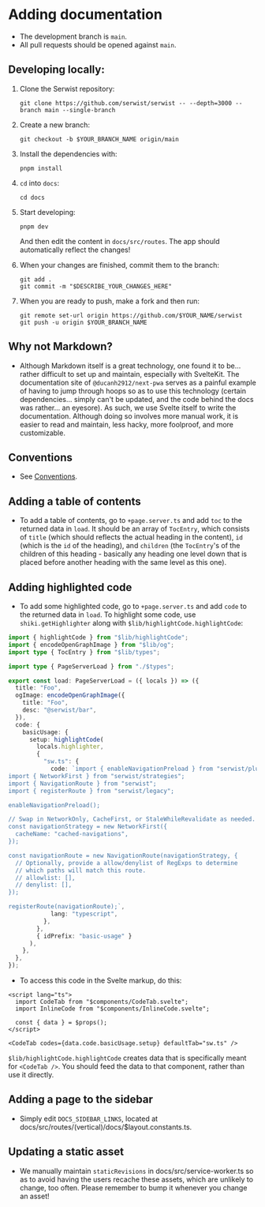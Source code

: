 # Adding documentation

- The development branch is `main`.
- All pull requests should be opened against `main`.

## Developing locally:

1. Clone the Serwist repository:
   ```
   git clone https://github.com/serwist/serwist -- --depth=3000 --branch main --single-branch
   ```
1. Create a new branch:
   ```
   git checkout -b $YOUR_BRANCH_NAME origin/main
   ```
1. Install the dependencies with:
   ```
   pnpm install
   ```
1. `cd` into `docs`:
   ```
   cd docs
   ```
1. Start developing:

   ```
   pnpm dev
   ```

   And then edit the content in `docs/src/routes`. The app should automatically reflect the changes!

1. When your changes are finished, commit them to the branch:
   ```
   git add .
   git commit -m "$DESCRIBE_YOUR_CHANGES_HERE"
   ```
1. When you are ready to push, make a fork and then run:
   ```
   git remote set-url origin https://github.com/$YOUR_NAME/serwist
   git push -u origin $YOUR_BRANCH_NAME
   ```

## Why not Markdown?

- Although Markdown itself is a great technology, one found it to be... rather difficult to set up and maintain, especially with SvelteKit. The documentation site of `@ducanh2912/next-pwa` serves as a painful example of having to jump through hoops so as to use this technology (certain dependencies... simply can't be updated, and the code behind the docs was rather... an eyesore). As such, we use Svelte itself to write the documentation. Although doing so involves more manual work, it is easier to read and maintain, less hacky, more foolproof, and more customizable.

## Conventions

- See [Conventions](./conventions.md).

## Adding a table of contents

- To add a table of contents, go to `+page.server.ts` and add `toc` to the returned data in `load`. It should be an array of `TocEntry`, which consists of `title` (which should reflects the actual heading in the content), `id` (which is the `id` of the heading), and `children` (the `TocEntry`'s of the children of this heading - basically any heading one level down that is placed before another heading with the same level as this one).

## Adding highlighted code

- To add some highlighted code, go to `+page.server.ts` and add `code` to the returned data in `load`. To highlight some code, use `shiki.getHighlighter` along with `$lib/highlightCode.highlightCode`:

```ts
import { highlightCode } from "$lib/highlightCode";
import { encodeOpenGraphImage } from "$lib/og";
import type { TocEntry } from "$lib/types";

import type { PageServerLoad } from "./$types";

export const load: PageServerLoad = ({ locals }) => ({
  title: "Foo",
  ogImage: encodeOpenGraphImage({
    title: "Foo",
    desc: "@serwist/bar",
  }),
  code: {
    basicUsage: {
      setup: highlightCode(
        locals.highlighter,
        {
          "sw.ts": {
            code: `import { enableNavigationPreload } from "serwist/plugins";
import { NetworkFirst } from "serwist/strategies";
import { NavigationRoute } from "serwist";
import { registerRoute } from "serwist/legacy"; 

enableNavigationPreload();

// Swap in NetworkOnly, CacheFirst, or StaleWhileRevalidate as needed.
const navigationStrategy = new NetworkFirst({
  cacheName: "cached-navigations",
});

const navigationRoute = new NavigationRoute(navigationStrategy, {
  // Optionally, provide a allow/denylist of RegExps to determine
  // which paths will match this route.
  // allowlist: [],
  // denylist: [],
});

registerRoute(navigationRoute);`,
            lang: "typescript",
          },
        },
        { idPrefix: "basic-usage" }
      ),
    },
  },
});
```

- To access this code in the Svelte markup, do this:

```svelte
<script lang="ts">
  import CodeTab from "$components/CodeTab.svelte";
  import InlineCode from "$components/InlineCode.svelte";

  const { data } = $props();
</script>

<CodeTab codes={data.code.basicUsage.setup} defaultTab="sw.ts" />
```

`$lib/highlightCode.highlightCode` creates data that is specifically meant for `<CodeTab />`. You should feed the data to that component, rather than use it directly.

## Adding a page to the sidebar

- Simply edit `DOCS_SIDEBAR_LINKS`, located at docs/src/routes/(vertical)/docs/$layout.constants.ts.

## Updating a static asset

- We manually maintain `staticRevisions` in docs/src/service-worker.ts so as to avoid having the users recache these assets, which are unlikely to change, too often. Please remember to bump it whenever you change an asset!

